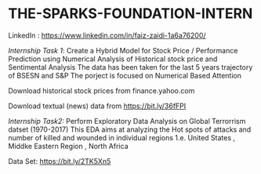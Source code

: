 # THE-SPARKS-FOUNDATION-INTERN

LinkedIn : https://www.linkedin.com/in/faiz-zaidi-1a6a76200/   

*Internship Task 1*: Create a Hybrid Model for Stock Price / Performance  Prediction using Numerical Analysis of Historical stock price and Sentimental Analysis
The data has been taken for the last 5 years trajectory of BSESN and S&P 
The porject is focused on Numerical Based Attention  

Download historical stock prices from finance.yahoo.com

Download textual (news) data from https://bit.ly/36fFPI

*Internship Task2:* Perform Exploratory Data Analysis on Global Terrorrism datset (1970-2017)
This EDA aims at analyzing the Hot spots of attacks and number of killed and wounded in individual regions 1.e. United States , Middke Eastern Region , North Africa

Data Set: https://bit.ly/2TK5Xn5




